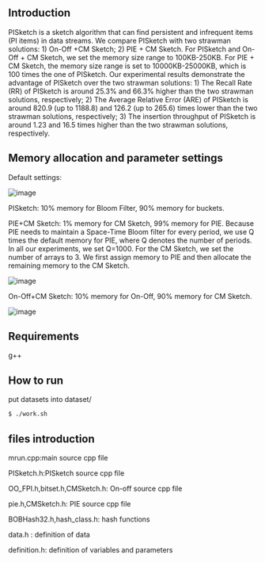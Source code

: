 ## Introduction
PISketch is a sketch algorithm that can find persistent and infrequent items (PI items) in data streams.
We compare PISketch with two strawman solutions: 1) On-Off +CM Sketch; 2) PIE + CM Sketch. For PISketch and On-Off + CM Sketch, we set the memory size range to 100KB-250KB. For PIE + CM Sketch, the memory size range is set to 10000KB-25000KB, which is 100 times the one of PISketch. 
Our experimental results demonstrate the advantage of PISketch over the two strawman solutions: 1) The Recall Rate (RR) of PISketch is around 25.3% and 66.3% higher than the two strawman solutions, respectively; 2) The Average Relative Error (ARE) of PISketch is around 820.9 (up to 1188.8) and 126.2 (up to 265.6) times lower than the two strawman solutions, respectively; 3) The insertion throughput of PISketch is around 1.23 and 16.5 times higher than the two strawman solutions, respectively.
## Memory allocation and parameter settings

Default settings: 

![image](https://user-images.githubusercontent.com/30072188/135474161-670047ed-e01f-42f8-b140-2f256c24561c.png)


PISketch: 10% memory for Bloom Filter, 90% memory for buckets.

PIE+CM Sketch: 1% memory for CM Sketch, 99% memory for PIE. 
Because PIE needs to maintain a Space-Time Bloom filter for every period, we use Q times the default memory for PIE, where Q denotes the number of periods. In all our experiments, we set Q=1000. For the CM Sketch, we set the number of arrays to 3. We first assign memory to PIE and then allocate the remaining memory to the CM Sketch.


![image](https://user-images.githubusercontent.com/30072188/135477430-a2f17500-71e4-4379-936d-c04274f1d440.png)


On-Off+CM Sketch: 10% memory for On-Off, 90% memory for CM Sketch.

![image](https://user-images.githubusercontent.com/30072188/135477491-6bfe4b11-e50b-4124-b676-a5cfdf9ebeab.png)


## Requirements
g++
## How to run
put datasets into dataset/
``` bash
$ ./work.sh
```
## files introduction
mrun.cpp:main source cpp file

PISketch.h:PISketch source cpp file

OO_FPI.h,bitset.h,CMSketch.h: On-off source cpp file

pie.h,CMSketch.h: PIE source cpp file

BOBHash32.h,hash_class.h: hash functions

data.h : definition of data

definition.h: definition of variables and parameters
